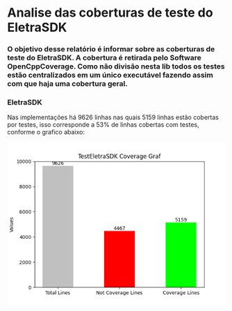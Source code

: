 # Analise das coberturas de teste do EletraSDK

### O objetivo desse relatório é informar sobre as coberturas de teste do EletraSDK. A cobertura é retirada pelo Software OpenCppCoverage. Como não divisão nesta lib todos os testes estão centralizados em um único executável fazendo assim com que haja uma cobertura geral.

### EletraSDK
Nas implementações há 9626 linhas nas quais 5159 linhas estão cobertas por testes, isso corresponde a 53% de linhas cobertas com testes, conforme o grafico abaixo:

![Gráfico das cobeturas de teste do EletraSDK](https://github.com/RaulSouza27/CoverageTestsEletraSDK/blob/main/Images/EletraSDK.png)